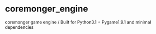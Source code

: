 # coremonger_engine
coremonger game engine / Built for Python3.1 + Pygame1.9.1 and minimal dependencies
